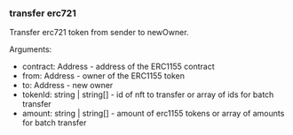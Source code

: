 ### transfer erc721

Transfer erc721 token from sender to newOwner.

Arguments:
- contract: Address - address of the ERC1155 contract
- from: Address - owner of the ERC1155 token
- to: Address - new owner
- tokenId: string | string[] - id of nft to transfer or array of ids for batch transfer
- amount: string | string[] - amount of erc1155 tokens or array of amounts for batch transfer

